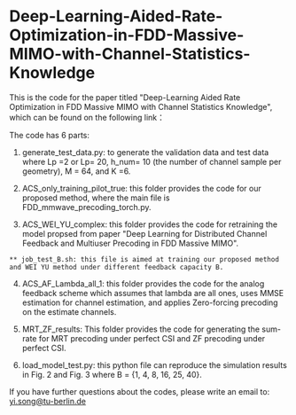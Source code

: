 # Deep-Learning-Aided-Rate-Optimization-in-FDD-Massive-MIMO-with-Channel-Statistics-Knowledge

This is the code for the paper titled "Deep-Learning Aided Rate Optimization in FDD Massive MIMO with Channel Statistics Knowledge", which can be found on the following link：

The code has 6 parts:

  1. generate_test_data.py: to generate the validation data and test data where Lp =2 or Lp= 20, h_num= 10 (the number of channel sample per geometry), M = 64, and K =6. 

  2. ACS_only_training_pilot_true: this folder provides the code for our proposed method, where the main file is FDD_mmwave_precoding_torch.py.
  
  3. ACS_WEI_YU_complex: this folder provides the code for retraining the model propsed from paper "Deep Learning for Distributed Channel Feedback and Multiuser Precoding in FDD Massive MIMO".
  
    ** job_test_B.sh: this file is aimed at training our proposed method and WEI YU method under different feedback capacity B. 
  
  4. ACS_AF_Lambda_all_1: this folder provides the code for the analog feedback scheme which assumes that lambda are all ones, uses MMSE estimation for channel estimation, and applies Zero-forcing precoding on the estimate channels. 
  
  5. MRT_ZF_results: This folder provides the code for generating the sum-rate for MRT precoding under perfect CSI and ZF precoding under perfect CSI. 
  
  6. load_model_test.py: this python file can reproduce the simulation results in Fig. 2 and Fig. 3 where B = {1, 4, 8, 16, 25, 40}. 
 
  
  
If you have further questions about the codes, please write an email to: yi.song@tu-berlin.de
